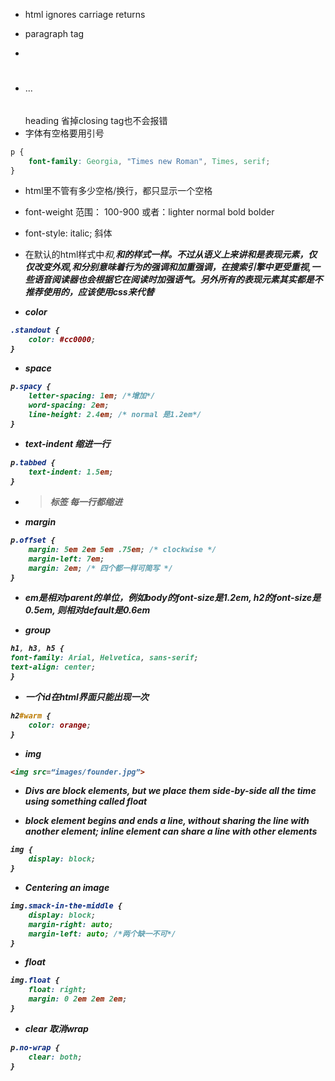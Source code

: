 - html ignores carriage returns
- <p>paragraph tag</p> 
- <br> 
- <h1></h1> ... <h6></h6> heading 省掉closing tag也不会报错
- 字体有空格要用引号
```css
p {
    font-family: Georgia, "Times new Roman", Times, serif;
}
```
- html里不管有多少空格/换行，都只显示一个空格
- font-weight 范围： 100-900 或者：lighter normal bold bolder
- font-style: italic; 斜体
- 在默认的html样式中<i>和<em>,<b>和<strong>的样式一样。不过从语义上来讲<i>和<b>是表现元素，仅仅改变外观,<em>和<strong>分别意味着行为的强调和加重强调，在搜索引擎中更受重视,一些语音阅读器也会根据它在阅读时加强语气。另外所有的表现元素其实都是不推荐使用的，应该使用css来代替

- color
```css
.standout {
    color: #cc0000;
}
```

- space
```css
p.spacy {
    letter-spacing: 1em; /*增加*/
    word-spacing: 2em;
    line-height: 2.4em; /* normal 是1.2em*/
}
```
- text-indent 缩进一行
```css
p.tabbed {
    text-indent: 1.5em;
}
```

- <blockquote>标签 每一行都缩进

- margin 
```css
p.offset {
    margin: 5em 2em 5em .75em; /* clockwise */
    margin-left: 7em;
    margin: 2em; /* 四个都一样可简写 */
}
```

- em是相对parent的单位，例如body的font-size是1.2em, h2的font-size是0.5em, 则相对default是0.6em

- group
```css
h1, h3, h5 {
font-family: Arial, Helvetica, sans-serif;
text-align: center;
}
```

- 一个id在html界面只能出现一次
```css
h2#warm {
    color: orange;
}
```
- img
```html
<img src=“images/founder.jpg”>
```

- Divs are block elements, but we place them side-by-side all the time using something called float

- block element begins and ends a line, without sharing the line with another element; inline element can share a line with other elements
```css
img {
    display: block;
}
```

- Centering an image
```css
img.smack-in-the-middle {
    display: block;
    margin-right: auto; 
    margin-left: auto; /*两个缺一不可*/
}
```

- float
```css
img.float {
    float: right;
    margin: 0 2em 2em 2em;
}
```

- clear 取消wrap
```css
p.no-wrap {
    clear: both;
}
```


